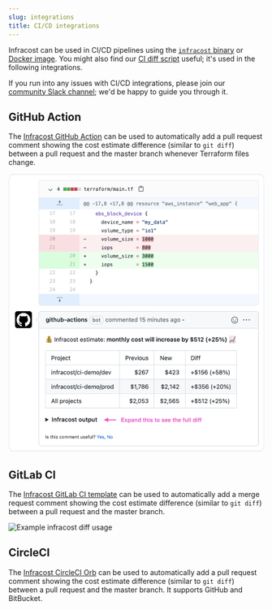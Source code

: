 ```yaml
---
slug: integrations
title: CI/CD integrations
---
```


Infracost can be used in CI/CD pipelines using the [`infracost` binary](https://github.com/infracost/infracost/releases) or [Docker image](https://hub.docker.com/r/infracost/infracost). You might also find our [CI diff script](https://github.com/infracost/infracost/tree/master/scripts/ci) useful; it's used in the following integrations.

If you run into any issues with CI/CD integrations, please join our [community Slack channel](https://www.infracost.io/community-chat); we'd be happy to guide you through it.

## GitHub Action

The [Infracost GitHub Action](https://github.com/marketplace/actions/run-infracost) can be used to automatically add a pull request comment showing the cost estimate difference (similar to `git diff`) between a pull request and the master branch whenever Terraform files change.

<img src="https://raw.githubusercontent.com/infracost/infracost-gh-action/master/screenshot.png" width="550px" alt="Example infracost diff usage" />

## GitLab CI

The [Infracost GitLab CI template](https://gitlab.com/infracost/infracost-gitlab-ci) can be used to automatically add a merge request comment showing the cost estimate difference (similar to `git diff`) between a pull request and the master branch.

<img src="https://gitlab.com/infracost/infracost-gitlab-ci/-/raw/master/screenshot.png" width="550px" alt="Example infracost diff usage" />

## CircleCI

The [Infracost CircleCI Orb](https://github.com/infracost/infracost-orb) can be used to automatically add a pull request comment showing the cost estimate difference (similar to `git diff`) between a pull request and the master branch. It supports GitHub and BitBucket.
